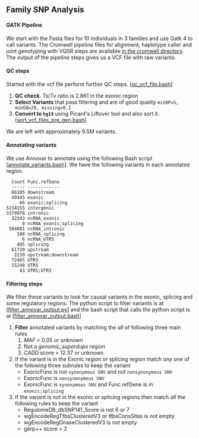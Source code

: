 ## Family SNP Analysis 

#### GATK Pipeline
We start with the Fastq files for 10 individuals in 3 families and use Gatk 4
to call variants. The Cromwell pipeline files for alignment, haplotype caller
and joint genotyping with VQSR steps are available [in the cromwell
directory](../cromwell/). The output of the pipeline steps gives us a VCF file
with raw variants. 

#### QC steps
Started with the vcf file perform further QC steps. \[[qc\_vcf\_file.bash](../scripts/qc_vcf_file.bash)\]
1. **QC check**. Ts/Tv ratio is 2.861 in the exonic region 
1. **Select Variants** that pass filtering and are of good quality `minDP=5, minGQ=20, missing=0.1` 
1. **Convert to `hg19`** using Picard's Liftover tool and also sort it. \[[sort\_vcf\_files\_pre\_gen.bash](../scripts/sort_vcf_files_pre_gen.bash)\]

We are left with approximately 9.5M variants. 

#### Annotating variants
We use Annovar to annotate using the following Bash script
\[[annotate\_variants.bash](../scripts/annotate_variants.bash)\]. We have the
following variants in each annotated region.

```shell
  Count Func.refGene
  ----- ------------
  66105 downstream 
  49445 exonic 
     66 exonic;splicing 
5214155 intergenic 
3379976 intronic 
  32143 ncRNA_exonic 
      8 ncRNA_exonic;splicing 
 584081 ncRNA_intronic 
    188 ncRNA_splicing 
      6 ncRNA_UTR5 
    405 splicing 
  61720 upstream 
   2239 upstream;downstream 
  72485 UTR3 
  15248 UTR5 
     43 UTR5;UTR3 
```

#### Filtering steps
We filter these variants to look for causal variants in the exonic, splicing and some regulatory regions. The python script to filter variants is at \[[filter\_annovar\_output.py](../scripts/filter_annovar_output.py)\] and the bash script that calls the python script is at  \[[filter\_annovar\_output.bash](../scripts/filter_annovar_output.bash)\] 

1. **Filter** annotated variants by matching the *all* of following three main rules     
    1. *MAF* < 0.05 or unknown
    1. Not a *genomic\_superdups* region
    1. *CADD* score > 12.37 or unknown
1. If the variant is in the Exonic region or splicing region match *any one* of
   the following three subrules to keep the variant 
    * ExonicFunc is not `synonymous SNV` and not `nonsynonymous SNV`
    * ExonicFunc is `nonsynonymous SNV`
    * ExonicFunc is `synonymous SNV` and Func.refGene is in `exonic;splicing`
1. If the variant is not in the exonic or splicing regions then match *all* the
   following rules to keep the variant
    * RegulomeDB_dbSNP141_Score is not 6 or 7
    * wgEncodeRegTfbsClusteredV3 or tfbsConsSites is not empty
    * wgEncodeRegDnaseClusteredV3 is not empty
    * gerp++ score > 2


